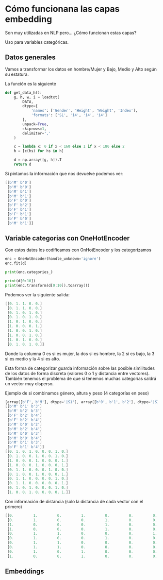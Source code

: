# Cómo funcionana las capas embedding

Son muy utilizadas en NLP pero... ¿Cómo funcionan estas capas?

Uso para variables categóricas.

## Datos generales

Vamos a transformar los datos en hombre/Mujer y Bajo, Medio y Alto según su estatura.

La función es la siguiente

```python
def get_data_h():
    g, h, w, i = loadtxt(
        DATA,
        dtype={
            'names': ['Gender', 'Height', 'Weight', 'Index'],
            'formats': ['S1', 'i4', 'i4', 'i4']
        },
        unpack=True,
        skiprows=1,
        delimiter=','
    )

    c = lambda x: 0 if x < 160 else 1 if x < 180 else 2
    h = [c(hs) for hs in h]

    d = np.array([g, h]).T
    return d
```

Si pintamos la información que nos devuelve podemos ver:
```python
[[b'M' b'0']
 [b'M' b'0']
 [b'M' b'1']
 [b'M' b'1']
 [b'F' b'0']
 [b'F' b'2']
 [b'F' b'1']
 [b'F' b'1']
 [b'F' b'0']
 [b'M' b'1']]
```

## Variable categorias con OneHotEncoder

Con estos datos los codificamos con OnHotEncoder y los categorizamos

```python
enc = OneHotEncoder(handle_unknown='ignore')
enc.fit(d)

print(enc.categories_)

print(d[0:10])
print(enc.transform(d[0:10]).toarray())
```

Podemos ver la siguiente salida:
```python
[[0. 1. 1. 0. 0.]
 [0. 1. 1. 0. 0.]
 [0. 1. 0. 1. 0.]
 [0. 1. 0. 1. 0.]
 [1. 0. 1. 0. 0.]
 [1. 0. 0. 0. 1.]
 [1. 0. 0. 1. 0.]
 [1. 0. 0. 1. 0.]
 [1. 0. 1. 0. 0.]
 [0. 1. 0. 1. 0.]]
```

Donde la columna 0 es si es mujer, la dos si es hombre, la 2 si es bajo, la 3 si es medio y la 4 si es alto.

Esta forma de categorizar guarda información sobre las posible similitudes de los datos de forma discreta (valores 0 o 1 y distancia entre vectores). También tenemos el problema de que si tenemos muchas categorías saldrá un vector muy disperso.

Ejemplo de si combinamos género, altura y peso (4 categorías en peso)
```python
[array([b'F', b'M'], dtype='|S1'), array([b'0', b'1', b'2'], dtype='|S1'), array([b'1', b'2', b'3', b'4'], dtype='|S1')]
[[b'M' b'1' b'3']
 [b'M' b'2' b'3']
 [b'F' b'2' b'4']
 [b'F' b'2' b'4']
 [b'M' b'0' b'2']
 [b'M' b'2' b'4']
 [b'M' b'0' b'3']
 [b'M' b'0' b'4']
 [b'M' b'1' b'3']
 [b'F' b'1' b'4']]
[[0. 1. 0. 1. 0. 0. 0. 1. 0.]
 [0. 1. 0. 0. 1. 0. 0. 1. 0.]
 [1. 0. 0. 0. 1. 0. 0. 0. 1.]
 [1. 0. 0. 0. 1. 0. 0. 0. 1.]
 [0. 1. 1. 0. 0. 0. 1. 0. 0.]
 [0. 1. 0. 0. 1. 0. 0. 0. 1.]
 [0. 1. 1. 0. 0. 0. 0. 1. 0.]
 [0. 1. 1. 0. 0. 0. 0. 0. 1.]
 [0. 1. 0. 1. 0. 0. 0. 1. 0.]
 [1. 0. 0. 1. 0. 0. 0. 0. 1.]]
```

Con información de distancia (solo la distancia de cada vector con el primero)
```python
[[0.         1.         0.         1.         0.         0.         0.         1.         0.         0.        ]
 [0.         1.         0.         0.         1.         0.         0.         1.         0.         1.41421356]
 [1.         0.         0.         0.         1.         0.         0.         0.         1.         2.44948974]
 [1.         0.         0.         0.         1.         0.         0.         0.         1.         2.44948974]
 [0.         1.         1.         0.         0.         0.         1.         0.         0.         2.        ]
 [0.         1.         0.         0.         1.         0.         0.         0.         1.         2.        ]
 [0.         1.         1.         0.         0.         0.         0.         1.         0.         1.41421356]
 [0.         1.         1.         0.         0.         0.         0.         0.         1.         2.        ]
 [0.         1.         0.         1.         0.         0.         0.         1.         0.         0.        ]
 [1.         0.         0.         1.         0.         0.         0.         0.         1.         2.        ]]
```

## Embeddings
